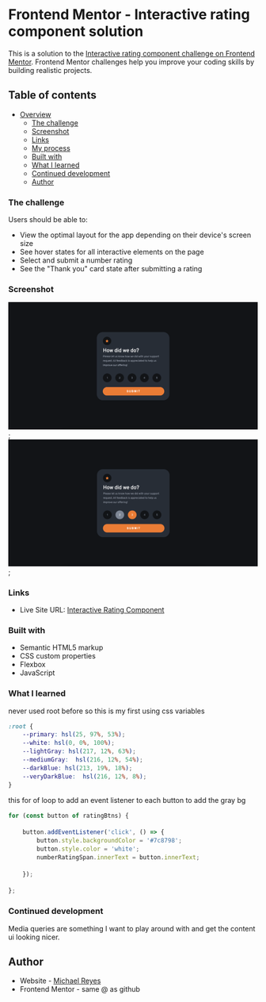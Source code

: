 # Frontend Mentor - Interactive rating component solution

This is a solution to the [Interactive rating component challenge on Frontend Mentor](https://www.frontendmentor.io/challenges/interactive-rating-component-koxpeBUmI). Frontend Mentor challenges help you improve your coding skills by building realistic projects. 

## Table of contents

- [Overview](#overview)
  - [The challenge](#the-challenge)
  - [Screenshot](#screenshot)
  - [Links](#links)
  - [My process](#my-process)
  - [Built with](#built-with)
  - [What I learned](#what-i-learned)
  - [Continued development](#continued-development)
  - [Author](#author)


### The challenge
Users should be able to:

- View the optimal layout for the app depending on their device's screen size
- See hover states for all interactive elements on the page
- Select and submit a number rating
- See the "Thank you" card state after submitting a rating

### Screenshot

![](./images/InteractiveRatingComponent%20SS.png);
![](./images/IRC-hover%26activeState.png);
### Links

- Live Site URL: [Interactive Rating Component](https://michaelr47.github.io/InteractiveRatingComponent/)

### Built with

- Semantic HTML5 markup
- CSS custom properties
- Flexbox
- JavaScript 


### What I learned

never used root before so this is my first using css variables

```css
:root {
    --primary: hsl(25, 97%, 53%);
    --white: hsl(0, 0%, 100%);
    --lightGray: hsl(217, 12%, 63%);
    --mediumGray:  hsl(216, 12%, 54%);
    --darkBlue: hsl(213, 19%, 18%);
    --veryDarkBlue:  hsl(216, 12%, 8%);
}
```
this for of loop to add an event listener to each button to add the gray bg
```js
for (const button of ratingBtns) {
    
    button.addEventListener('click', () => {
        button.style.backgroundColor = '#7c8798';
        button.style.color = 'white';
        numberRatingSpan.innerText = button.innerText;
        
    });
   
};

```

### Continued development

Media queries are something I want to play around with and get the content ui looking nicer.


## Author

- Website - [Michael Reyes](https://michaelr47.github.io/bootstrap-project2/)
- Frontend Mentor - same @ as github

